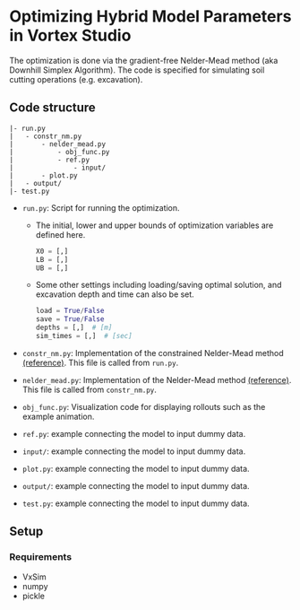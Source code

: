 # Optimizing Hybrid Model Parameters in Vortex Studio

The optimization is done via the gradient-free Nelder-Mead method (aka Downhill Simplex Algorithm). The code is specified for simulating soil cutting operations (e.g. excavation).


## Code structure

```
|- run.py
|   - constr_nm.py
|       - nelder_mead.py
|           - obj_func.py
|           - ref.py
|               - input/
|       - plot.py
|   - output/
|- test.py
```

* `run.py`: Script for running the optimization.

    * The initial, lower and upper bounds of optimization variables are defined here.
        ```python
        X0 = [,]
        LB = [,]
        UB = [,]
        ```

    * Some other settings including loading/saving optimal solution, and excavation depth and time can also be set.
        ```python
        load = True/False
        save = True/False
        depths = [,]  # [m]
        sim_times = [,]  # [sec]
        ```


* `constr_nm.py`: Implementation of the constrained Nelder-Mead method [(reference)](https://github.com/alexblaessle/constrNMPy). This file is called from `run.py`.

* `nelder_mead.py`: Implementation of the Nelder-Mead method [(reference)](https://github.com/scipy/scipy/blob/master/scipy/optimize/optimize.py). This file is called from `constr_nm.py`.

* `obj_func.py`: Visualization code for displaying rollouts such as the example animation.

* `ref.py`: example connecting the model to input dummy data.

* `input/`: example connecting the model to input dummy data.

* `plot.py`: example connecting the model to input dummy data.

* `output/`: example connecting the model to input dummy data.

* `test.py`: example connecting the model to input dummy data.


## Setup

### Requirements

* VxSim
* numpy
* pickle
